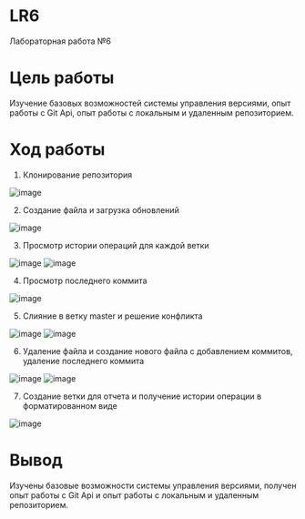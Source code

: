 # LR6
Лабораторная работа №6
# Цель работы
Изучение базовых возможностей системы управления версиями, опыт работы с Git Api, опыт работы с локальным и удаленным репозиторием.
# Ход работы
1. Клонирование репозитория
   
![image](https://github.com/imanchoys/LR6/assets/87184808/fa70c4ae-4871-4694-97bb-f4639677beb0)

2. Создание файла и загрузка обновлений

![image](https://github.com/imanchoys/LR6/assets/87184808/cde79064-40ab-4edf-ad9d-780648268a34)

3. Просмотр истории операций для каждой ветки

![image](https://github.com/imanchoys/LR6/assets/87184808/09aa94a8-0800-4452-959f-8a6f0f5a3a68)
![image](https://github.com/imanchoys/LR6/assets/87184808/152b306c-f6a1-4126-9282-53282657ac61)

4. Просмотр последнего коммита

![image](https://github.com/imanchoys/LR6/assets/87184808/300f67c8-166c-4cb9-907d-8898ecc94ef3)

5. Слияние в ветку master и решение конфликта

![image](https://github.com/imanchoys/LR6/assets/87184808/9e533635-6395-4296-b97a-a1433d2ecc75)
![image](https://github.com/imanchoys/LR6/assets/87184808/976ed2e8-76b3-4f86-931a-0a3875fc85f9)

6. Удаление файла и создание нового файла с добавлением коммитов, удаление последнего коммита

![image](https://github.com/imanchoys/LR6/assets/87184808/fe1cbb3a-4482-4643-9882-e637999ce7cd)
![image](https://github.com/imanchoys/LR6/assets/87184808/9ca25f34-19a0-4f04-8d7c-0d51dd1d1b54)

7. Создание ветки для отчета и получение истории операции в форматированном виде

![image](https://github.com/imanchoys/LR6/assets/87184808/2538dacb-08f0-4eac-b9c0-adab17747249)

# Вывод
Изучены базовые возможности системы управления версиями, получен опыт работы с Git Api и опыт работы с локальным и удаленным репозиторием.






